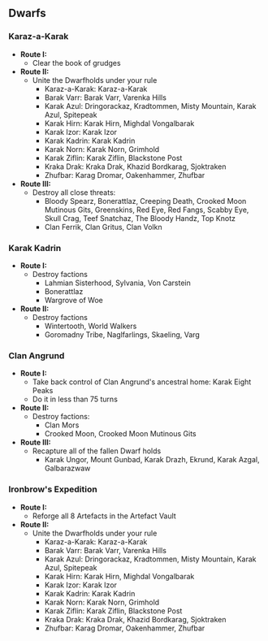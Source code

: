 ## Dwarfs

### Karaz-a-Karak

* **Route I:**
	* Clear the book of grudges
* **Route II:**
	* Unite the Dwarfholds under your rule
	    * Karaz-a-Karak: Karaz-a-Karak
	    * Barak Varr: Barak Varr, Varenka Hills
	    * Karak Azul: Dringorackaz, Kradtommen, Misty Mountain, Karak Azul, Spitepeak
	    * Karak Hirn: Karak Hirn, Mighdal Vongalbarak
	    * Karak Izor: Karak Izor
	    * Karak Kadrin: Karak Kadrin
	    * Karak Norn: Karak Norn, Grimhold
	    * Karak Ziflin: Karak Ziflin, Blackstone Post
	    * Kraka Drak: Kraka Drak, Khazid Bordkarag, Sjoktraken
	    * Zhufbar: Karag Dromar, Oakenhammer, Zhufbar
* **Route III:**
	* Destroy all close threats:
		* Bloody Spearz, Bonerattlaz, Creeping Death, Crooked Moon Mutinous Gits, Greenskins, 
		  Red Eye, Red Fangs, Scabby Eye, Skull Crag, Teef Snatchaz, The Bloody Handz, Top Knotz 
		* Clan Ferrik, Clan Gritus, Clan Volkn

### Karak Kadrin

* **Route I:**
    * Destroy factions
        * Lahmian Sisterhood, Sylvania, Von Carstein
        * Bonerattlaz
        * Wargrove of Woe
* **Route II:**
    * Destroy factions
        * Wintertooth, World Walkers
        * Goromadny Tribe, Naglfarlings, Skaeling, Varg

### Clan Angrund

* **Route I:**
	* Take back control of Clan Angrund's ancestral home: Karak Eight Peaks
	* Do it in less than 75 turns
* **Route II:**
    * Destroy factions:
	    * Clan Mors
	    * Crooked Moon, Crooked Moon Mutinous Gits
* **Route III:**
    * Recapture all of the fallen Dwarf holds
	    * Karak Ungor, Mount Gunbad, Karak Drazh, Ekrund, Karak Azgal, Galbarazwaw

### Ironbrow's Expedition

* **Route I:**
    * Reforge all 8 Artefacts in the Artefact Vault
* **Route II:**
	* Unite the Dwarfholds under your rule
	    * Karaz-a-Karak: Karaz-a-Karak
	    * Barak Varr: Barak Varr, Varenka Hills
	    * Karak Azul: Dringorackaz, Kradtommen, Misty Mountain, Karak Azul, Spitepeak
	    * Karak Hirn: Karak Hirn, Mighdal Vongalbarak
	    * Karak Izor: Karak Izor
	    * Karak Kadrin: Karak Kadrin
	    * Karak Norn: Karak Norn, Grimhold
	    * Karak Ziflin: Karak Ziflin, Blackstone Post
	    * Kraka Drak: Kraka Drak, Khazid Bordkarag, Sjoktraken
	    * Zhufbar: Karag Dromar, Oakenhammer, Zhufbar